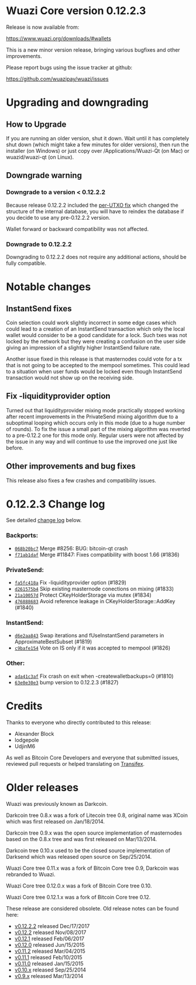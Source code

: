Wuazi Core version 0.12.2.3
==========================

Release is now available from:

  <https://www.wuazi.org/downloads/#wallets>

This is a new minor version release, bringing various bugfixes and other
improvements.

Please report bugs using the issue tracker at github:

  <https://github.com/wuazipay/wuazi/issues>


Upgrading and downgrading
=========================

How to Upgrade
--------------

If you are running an older version, shut it down. Wait until it has completely
shut down (which might take a few minutes for older versions), then run the
installer (on Windows) or just copy over /Applications/Wuazi-Qt (on Mac) or
wuazid/wuazi-qt (on Linux).

Downgrade warning
-----------------

### Downgrade to a version < 0.12.2.2

Because release 0.12.2.2 included the [per-UTXO fix](release-notes/wuazi/release-notes-0.12.2.2.md#per-utxo-fix)
which changed the structure of the internal database, you will have to reindex
the database if you decide to use any pre-0.12.2.2 version.

Wallet forward or backward compatibility was not affected.

### Downgrade to 0.12.2.2

Downgrading to 0.12.2.2 does not require any additional actions, should be
fully compatible.

Notable changes
===============

InstantSend fixes
-----------------

Coin selection could work slightly incorrect in some edge cases which could
lead to a creation of an InstantSend transaction which only the local wallet
would consider to be a good candidate for a lock. Such txes was not locked by
the network but they were creating a confusion on the user side giving an
impression of a slightly higher InstantSend failure rate.

Another issue fixed in this release is that masternodes could vote for a tx
that is not going to be accepted to the mempool sometimes. This could lead to
a situation when user funds would be locked even though InstantSend transaction
would not show up on the receiving side.

Fix -liquidityprovider option
-----------------------------

Turned out that liquidityprovider mixing mode practically stopped working after
recent improvements in the PrivateSend mixing algorithm due to a suboptimal
looping which occurs only in this mode (due to a huge number of rounds). To fix
the issue a small part of the mixing algorithm was reverted to a pre-0.12.2 one
for this mode only. Regular users were not affected by the issue in any way and
will continue to use the improved one just like before.

Other improvements and bug fixes
--------------------------------

This release also fixes a few crashes and compatibility issues.


0.12.2.3 Change log
===================

See detailed [change log](https://github.com/wuazipay/wuazi/compare/v0.12.2.2...wuazipay:v0.12.2.3) below.

### Backports:
- [`068b20bc7`](https://github.com/wuazipay/wuazi/commit/068b20bc7) Merge #8256: BUG: bitcoin-qt crash
- [`f71ab1daf`](https://github.com/wuazipay/wuazi/commit/f71ab1daf) Merge #11847: Fixes compatibility with boost 1.66 (#1836)

### PrivateSend:
- [`fa5fc418a`](https://github.com/wuazipay/wuazi/commit/fa5fc418a) Fix -liquidityprovider option (#1829)
- [`d261575b4`](https://github.com/wuazipay/wuazi/commit/d261575b4) Skip existing masternode conections on mixing (#1833)
- [`21a10057d`](https://github.com/wuazipay/wuazi/commit/21a10057d) Protect CKeyHolderStorage via mutex (#1834)
- [`476888683`](https://github.com/wuazipay/wuazi/commit/476888683) Avoid reference leakage in CKeyHolderStorage::AddKey (#1840)

### InstantSend:
- [`d6e2aa843`](https://github.com/wuazipay/wuazi/commit/d6e2aa843) Swap iterations and fUseInstantSend parameters in ApproximateBestSubset (#1819)
- [`c9bafe154`](https://github.com/wuazipay/wuazi/commit/c9bafe154) Vote on IS only if it was accepted to mempool (#1826)

### Other:
- [`ada41c3af`](https://github.com/wuazipay/wuazi/commit/ada41c3af) Fix crash on exit when -createwalletbackups=0 (#1810)
- [`63e0e30e3`](https://github.com/wuazipay/wuazi/commit/63e0e30e3) bump version to 0.12.2.3 (#1827)

Credits
=======

Thanks to everyone who directly contributed to this release:

- Alexander Block
- lodgepole
- UdjinM6

As well as Bitcoin Core Developers and everyone that submitted issues,
reviewed pull requests or helped translating on
[Transifex](https://www.transifex.com/projects/p/wuazi/).


Older releases
==============

Wuazi was previously known as Darkcoin.

Darkcoin tree 0.8.x was a fork of Litecoin tree 0.8, original name was XCoin
which was first released on Jan/18/2014.

Darkcoin tree 0.9.x was the open source implementation of masternodes based on
the 0.8.x tree and was first released on Mar/13/2014.

Darkcoin tree 0.10.x used to be the closed source implementation of Darksend
which was released open source on Sep/25/2014.

Wuazi Core tree 0.11.x was a fork of Bitcoin Core tree 0.9,
Darkcoin was rebranded to Wuazi.

Wuazi Core tree 0.12.0.x was a fork of Bitcoin Core tree 0.10.

Wuazi Core tree 0.12.1.x was a fork of Bitcoin Core tree 0.12.

These release are considered obsolete. Old release notes can be found here:

- [v0.12.2.2](release-notes/wuazi/release-notes-0.12.2.2.md) released Dec/17/2017
- [v0.12.2](release-notes/wuazi/release-notes-0.12.2.md) released Nov/08/2017
- [v0.12.1](release-notes/wuazi/release-notes-0.12.1.md) released Feb/06/2017
- [v0.12.0](release-notes/wuazi/release-notes-0.12.0.md) released Jun/15/2015
- [v0.11.2](release-notes/wuazi/release-notes-0.11.2.md) released Mar/04/2015
- [v0.11.1](release-notes/wuazi/release-notes-0.11.1.md) released Feb/10/2015
- [v0.11.0](release-notes/wuazi/release-notes-0.11.0.md) released Jan/15/2015
- [v0.10.x](release-notes/wuazi/release-notes-0.10.0.md) released Sep/25/2014
- [v0.9.x](release-notes/wuazi/release-notes-0.9.0.md) released Mar/13/2014

